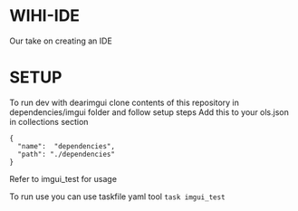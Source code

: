 # WIHI-IDE
Our take on creating an  IDE

# SETUP
To run dev with dearimgui clone contents of this repository in dependencies/imgui folder and follow setup steps 
Add this to your ols.json in collections section
```
{
  "name":  "dependencies",
  "path": "./dependencies"
}
```
Refer to imgui_test for usage

To run use you can use taskfile yaml tool ``` task imgui_test ```

